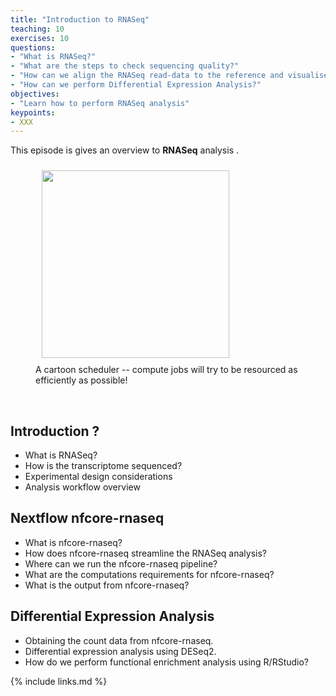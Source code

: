 ```yaml
---
title: "Introduction to RNASeq"
teaching: 10
exercises: 10
questions:
- "What is RNASeq?"
- "What are the steps to check sequencing quality?"
- "How can we align the RNASeq read-data to the reference and visualise the alignments?"
- "How can we perform Differential Expression Analysis?"
objectives:
- "Learn how to perform RNASeq analysis"
keypoints:
- XXX
---
```


This episode is gives an overview to  **RNASeq** analysis . 

<figure>
  <img src="{{ page.root }}/fig/rnaseq_workflow.png" style="margin:10px;height:300px"/>
  <figcaption> A cartoon scheduler -- compute jobs will try to be resourced as efficiently as possible! </figcaption>
</figure><br>


## Introduction ?
- What is RNASeq?
- How is the transcriptome sequenced?
- Experimental design considerations
- Analysis workflow overview

## Nextflow nfcore-rnaseq
- What is nfcore-rnaseq?
- How does nfcore-rnaseq streamline the RNASeq analysis?
- Where can we run the nfcore-rnaseq pipeline?
- What are the computations requirements for nfcore-rnaseq?
- What is the output from nfcore-rnaseq?


## Differential Expression Analysis
- Obtaining the count data from nfcore-rnaseq.
- Differential expression analysis using DESeq2.
- How do we perform functional enrichment analysis using R/RStudio?






{% include links.md %}
